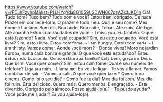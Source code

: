 https://www.youtube.com/watch?v=rFDuhFzvhpM&list=PLLHYqYda8G1059USDWN6C7pzAZx3JKD1n
Olá!
Tudo bom?  Tudo bem?
Tudo bom e você?
Estou bem, obrigado.
De nada
Prazer em conhecê-lo(a).
O prazer é todo meu.
Qual é seu nome?
Meu nome é Luciano.
Bom dia, Boa tarde, Boa noite, Tchau, Até mais, Até logo, Até amanhã
Estou com saudades de você. - I miss you.
Eu tambén.
O que está fazendo?
Nada.
Você está ocupado? 
Sim, eu estou ocupado.
Você está livre? Sim, estou livre.
Estou com fome. - I am hungry.
Estou com sede. - I am thirsty.
Vamos comer.
Aonde você mora? - Donde vives?
Moro no jardim Europa, numa casa  bonita e grande.
O que você está estudando?
Estou estudando Economia.
Como está a sua família?
Está bem, graças a Deus.
Que bom!
Você quer comer?
Sim, estou com fome!
Qual é seu número de telefone?
Liga pra mim. - Llama me.
Eu vou te ligar - Te voy a llamar.
Vamos combinar de sair. - Vamos a salir.
O que você quer fazer?
Quero ir no cinema.
Como foi o seu dia? - Como fue tu dia?
Meu dia foi bom.
Meu dia foi ruim.
Esta delicioso.
Quero mais. Quero menos.
É engraçado. - Esta divertido.
Obrigado pelo almoço.
Posso ajudá-lo(a)? - Te puedo ayudar?
Você pode me ajudar?
Eu vou ajudá-lo(a).

